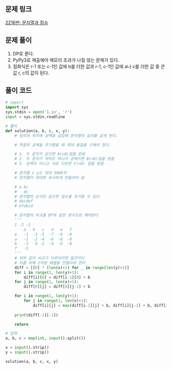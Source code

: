 ## 문제 링크

[2216번: 문자열과 점수](https://www.acmicpc.net/problem/2216)

## 문제 풀이

1. DP로 푼다.
2. PyPy3로 제출해야 메모리 초과가 나질 않는 문제가 있다.
3. 점화식은 r-1 또는 c-1인 값에 b를 더한 값과 r-1, c-1인 값에 a나 c를 더한 값 중 큰 값 r, c의 값이 된다.

## 풀이 코드

```python
# import
import sys
sys.stdin = open('1.in', 'r')
input = sys.stdin.readline

# 풀이
def solution(a, b, c, x, y):
    # 임의의 위치에 공백을 삽입해 문자열의 길이를 같게 한다.

    # 적절히 공백을 추가했을 때 최대 총점을 구해야 한다.

    # 1. 두 문자가 같으면 A(>0)점을 받음
    # 2. 두 문자가 적어도 하나가 공백이면 B(<0)점을 받음
    # 3. 공백이 아니고 서로 다르면 C(<0) 점을 받음

    # 문자열 x y는 최대 3000자
    # 문자열이 최대한 유사하게 만들어야 됨

    # a bc
    #   dc
    # 문자열의 순서만 같으면 점수를 추가할 수 있다   
    # abcdef
    # efabcd

    # 문자열의 비교를 DP와 같은 방식으로 해야한다
    '''
    1 -2 -1
        a   b   c   d   e   f
    e   -1  -3 -5  -7  -6  -8
    a   -1  -2 -4  -6  -8  -8
    b   -3   0 -2  -4  -6  -8  
    f   -5
    '''
    # 위와 같이 비교가 이루어지면 될것이다
    # 이를 위해 2차원 배열을 만들어야 한다
    diff = [[0] * (len(x)+1) for _ in range(len(y)+1)]
    for i in range(1, len(y)+1):
        diff[i][0] = diff[i-1][0] + b
    for j in range(1, len(x)+1):
        diff[0][j] = diff[0][j-1] + b

    for i in range(1, len(y)+1):
        for j in range(1, len(x)+1):
            diff[i][j] = max(diff[i-1][j] + b, diff[i][j-1] + b, diff[i-1][j-1] + (a if x[j-1] == y[i-1] else c))
    
    print(diff[-1][-1])

    return

# 입력
a, b, c = map(int, input().split())

x = input().strip()
y = input().strip()

solution(a, b, c, x, y)
```